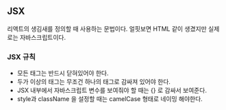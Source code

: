 ## JSX

리액트의 생김새를 정의할 때 사용하는 문법이다. 얼핏보면 HTML 같이 생겼지만 실제로는 자바스크립트이다.

### JSX 규칙

- 모든 태그는 반드시 닫혀있어야 한다.
- 두가 이상의 태그는 무조건 하나의 태그로 감싸져 있어야 한다.
- JSX 내부에서 자바스크립트 변수를 보여줘야 할 때는 {} 로 감싸서 보여준다.
- style과 className 을 설정할 때는 camelCase 형태로 네이밍 해야한다.
